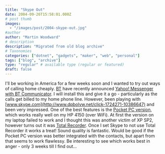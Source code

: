 ```yaml
---
title: "Skype Out"
date: 2004-09-26T15:58:01.000Z
# post thumb
images:
  - "/images/post/2004-skype-out.jpg"
#author
author: "Martin Woodward"
# description
description: "Migrated from old blog archive"
# Taxonomies
categories: ["dotnet", "gadgets", "maker", "web", "personal"]
tags: ["blog", "archive"]
type: "regular" # available type (regular or featured)
draft: false
---
```


I'll be working in America for a few weeks soon and I wanted to try out ways of calling home cheaply. [BT](http://www.bt.com) have recently announced [Yahoo! Messenger with BT Communicator](http://www.bt.com/btcommunicator). I will install this and give it a go - particularly as the calls get billed to my home phone line. However, been playing with [www.skype.com](http://www.dpbolvw.net/click-1724271-10386647) and been very impressed. One of the best features is the [Pocket PC version](http://www.skype.com/products/skype/pocketpc/), which works really well on my HP 4150 (over WiFi). At first the version on my laptop failed to work and I thought this was another victim of XP SP2, however turns out it was [Total Recorder](http://www.highcriteria.com/). Once I set Skype to not use Total Recorder it works a treat! Sound quality is fantastic. Would be good if the Pocket PC version was better integrated with the contacts, but apart from that seems to work flawlessy. Be interesting to see which works best in anger - only 3 weeks till I find out...
